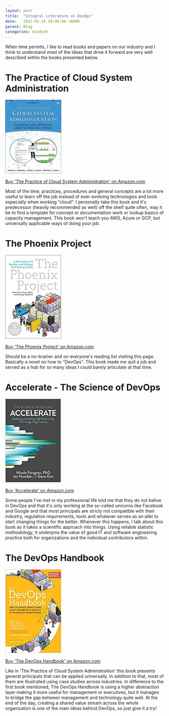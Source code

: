 ```yaml
---
layout: post
title:  "Integral Literature on DevOps"
date:   2022-05-18 19:06:08 +0000
parent: Blog
categories: mindset
---
```

When time permits, I like to read books and papers on our industry and I think to understand most of the ideas that drive it forward are very well described within the books presented below.

# The Practice of Cloud System Administration
![The Practice of Cloud System Administration](/images/the-practice-cloud-system-administration.jpg)

[Buy 'The Practice of Cloud System Administration' on Amazon.com](https://www.amazon.com/Practice-Cloud-System-Administration-Practices/dp/032194318X)

Most of the time, practices, procedures and general concepts are a lot more useful to learn off the job instead of ever-evolving technologies and tools especially when working "cloud". 
I personally take this book and it's predecessor (heavily recommended as well) off the shelf quite often, may it be to find a template for concept or documentation work or lookup basics of 
capacity management. This book won't teach you AWS, Azure or GCP, but universally applicable ways of doing your job.

# The Phoenix Project
![The Phoenix Project Cover](/images/the-phoenix-project.jpg)

[Buy 'The Phoenix Project' on Amazon.com](https://www.amazon.com/Phoenix-Project-DevOps-Helping-Business/dp/1942788290)

Should be a no-brainer and on everyone's reading list visiting this page. Basically a novel on how to "DevOps". This book made me quit a job and served as a hub for so many ideas I could barely
articulate at that time.

# Accelerate - The Science of DevOps
![Accelerate Cover](/images/accelerate.jpg)

[Buy 'Accelerate' on Amazon.com](https://www.amazon.com/Accelerate-Software-Performing-Technology-Organizations/dp/1942788339)

Some people I've met in my professional life told me that they do not belive in DevOps and that it's only working at the so-called unicorns like Facebook and Google and that most principals are stricly
not compatible with their industry, regulation requirements, tools and whatever serves as an alibi to start changing things for the better. Whenever this happens, I talk about this book as it takes a scientific 
approach into things. Using reliable statistic methodology, it underpins the value of good IT and software engineering practice both for organizations and the individual contributors within.

# The DevOps Handbook
![DevOps Handbook Cover](/images/dev-ops-handbook.jpg)

[Buy 'The DevOps Handbook' on Amazon.com](https://www.amazon.com/DevOps-Handbook-Second-World-Class-Organizations/dp/B09L56CT6N)

Like in 'The Practice of Cloud System Administration' this book presents general principals that can be applied universally. In addition to that, most of them are illustrated using case studies across
industries. In difference to the first book mentioned, The DevOps Handbook is using a higher abstraction layer making it more useful for management or executives, but it manages to bridge the gap between management
and technology quite well. At the end of the day, creating a shared value stream across the whole organization is one of the main ideas behind DevOps, so just give it a try!